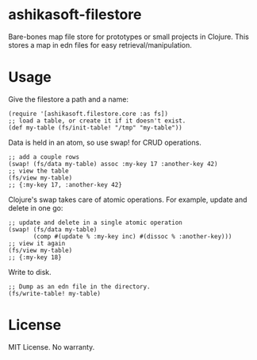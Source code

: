 # ashikasoft-filestore
Bare-bones map file store for prototypes or small projects in Clojure.
This stores a map in edn files for easy retrieval/manipulation.

# Usage
Give the filestore a path and a name:

    (require '[ashikasoft.filestore.core :as fs])
    ;; load a table, or create it if it doesn't exist.
    (def my-table (fs/init-table! "/tmp" "my-table"))

Data is held in an atom, so use swap! for CRUD operations.

    ;; add a couple rows
    (swap! (fs/data my-table) assoc :my-key 17 :another-key 42)
    ;; view the table
    (fs/view my-table)
    ;; {:my-key 17, :another-key 42}

Clojure's swap takes care of atomic operations. For example, update and delete in one go:

    ;; update and delete in a single atomic operation
    (swap! (fs/data my-table)
           (comp #(update % :my-key inc) #(dissoc % :another-key)))
    ;; view it again
    (fs/view my-table)
    ;; {:my-key 18}

Write to disk.

    ;; Dump as an edn file in the directory.
    (fs/write-table! my-table)

# License
MIT License. No warranty.
